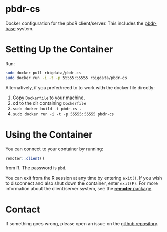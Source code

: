 # pbdr-cs

Docker configuration for the pbdR client/server. This includes the [pbdr-base](https://github.com/RBigData/docker/tree/master/pbdr-base) system.



# Setting Up the Container

Run:

```bash
sudo docker pull rbigdata/pbdr-cs
sudo docker run -i -t -p 55555:55555 rbigdata/pbdr-cs
```

Alternatively, if you prefer/need to to work with the docker file directly:

1. Copy `Dockerfile` to your machine.
2. cd to the dir containing `Dockerfile`
3. `sudo docker build -t pbdr-cs .`
4. `sudo docker run -i -t -p 55555:55555 pbdr-cs`



# Using the Container

You can connect to your container by running:

```r
remoter::client()
```

from R. The password is `pbd`.

You can exit from the R session at any time by entering `exit()`. If you wish to disconnect and also shut down the container, enter `exit(F)`.  For more information about the client/server system, see the [**remoter** package](https://github.com/RBigData/remoter).



# Contact

If something goes wrong, please open an issue on the [github repository](https://github.com/RBigData/docker).
